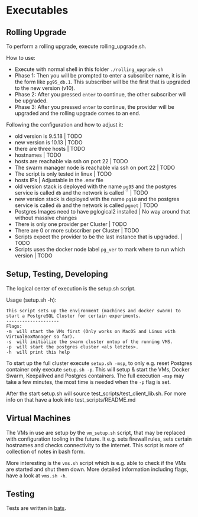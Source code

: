 # Executables

## Rolling Upgrade

To perform a rolling upgrade, execute rolling_upgrade.sh.

How to use:
- Execute with normal shell in this folder `./rolling_upgrade.sh`
- Phase 1: Then you will be prompted to enter a subscriber name, it is in the form like `pg95_db.1`. This subscriber will be the first that is upgraded to the new version (v10).
- Phase 2: After you pressed `enter` to continue, the other subscriber will be upgraded.
- Phase 3: After you pressed `enter` to continue, the provider will be upgraded and the rolling upgrade comes to an end.

Following the configuration and how to adjust it:
- old version is 9.5.18 | TODO
- new version is 10.13 | TODO
- there are three hosts | TODO
- hostnames | TODO
- hosts are reachable via ssh on port 22 | TODO
- The swarm manager node is reachable via ssh on port 22 | TODO
- The script is only tested in linux | TODO
- hosts IPs | Adjustable in the .env file
- old version stack is deployed with the name `pg95` and the postgres service is called `db` and the network is called `` | TODO
- new version stack is deployed with the name `pg10` and the postgres service is called `db` and the network is called `pgnet` | TODO
- Postgres Images need to have pglogical2 installed | No way around that without massive changes
- There is only one provider per Cluster | TODO
- There are 0 or more subscriber per Cluster | TODO
- Scripts expect the provider to be the last instance that is upgraded. | TODO
- Scripts uses the docker node label `pg_ver` to mark where to run which version | TODO

## Setup, Testing, Developing

The logical center of execution is the setup.sh script.

Usage (setup.sh -h):
```
This script sets up the environment (machines and docker swarm) to start a PostgreSQL Cluster for certain experiments.
--------------------
Flags:
-m  will start the VMs first (Only works on MacOS and Linux with VirtualBoxManager so far).
-s  will initialize the swarm cluster ontop of the running VMS.
-p  will start the postgres cluster <als letztes>.
-h  will print this help
```

To start up the full cluster execute `setup.sh -msp`, to only e.g. reset Postgres container only execute `setup.sh -p`. This will setup & start the VMs, Docker Swarm, Keepalived and Postgres containers. The full execution `-msp` may take a few minutes, the most time is needed when the `-p` flag is set.

After the start setup.sh will source test_scripts/test_client_lib.sh. For more info on that have a look into test_scripts/README.md

## Virtual Machines

The VMs in use are setup by the `vm_setup.sh` script, that may be replaced with configuration tooling in the future. It e.g. sets firewall rules, sets certain hostnames and checks connectivity to the internet. This script is more of collection of notes in bash form. 

More interesting is the `vms.sh` script which is e.g. able to check if the VMs are started and shut them down. More detailed information including flags, have a look at `vms.sh -h`.

## Testing

Tests are written in [bats](https://github.com/sstephenson/bats).
